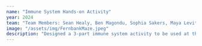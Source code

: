 ```yaml
---
name: "Immune System Hands-on Activity"
year: 2024
team: "Team Members: Sean Healy, Ben Magondu, Sophia Sakers, Maya Levitan, Sophia Kioulaphides."
image: "/assets/img/FernbankMaze.jpeg"
description: "Designed a 3-part immune system activity to be used at the Fernbank Natural Science Museum: (1) laminated immune cell illustrations/characters for kids to identify with and remember, (2) 3D printed antibody and antigen parts to teach how antibodies are made to bind specifically to different antigens, (3) a maze to understand how vaccines can prevent the accumulation of viruses in the body."
---
```

